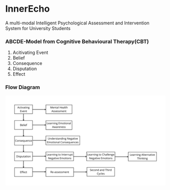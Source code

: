 # InnerEcho
A multi-modal Intelligent Psychological Assessment and Intervention System for University Students

### ABCDE-Model from Cognitive Behavioural Therapy(CBT)
1. Acitivating Event 
2. Belief
3. Consequence
4. Disputation
5. Effect

### Flow Diagram
![FlowDiagram](/FlowDiagram.jpg)